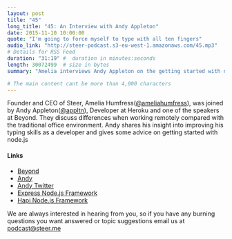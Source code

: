 ```yaml
---
layout: post
title: "45"
long_title: "45: An Interview with Andy Appleton"
date: 2015-11-10 10:00:00
quote: "I'm going to force myself to type with all ten fingers"
audio_link: "http://steer-podcast.s3-eu-west-1.amazonaws.com/45.mp3"
# Details for RSS Feed
duration: "31:19" #  duration in minutes:seconds
length: 30072499  # size in bytes
summary: "Amelia interviews Andy Appleton on the getting started with node.js, remote working and the importance of typing correctly"

# The main content cant be more than 4,000 characters
---
```

Founder and CEO of Steer, Amelia Humfress([@ameliahumfress](https://twitter.com/ameliahumfress)), was joined by Andy Appleton([@appltn](https://twitter.com/appltn)), Developer at Heroku and one of the speakers at Beyond. They discuss differences when working remotely compared with the traditional office environment. Andy shares his insight into improving his typing skills as a developer and gives some advice on getting started with node.js

#### Links
- [Beyond](http://beyondconf.co)
- [Andy](http://floatleft.com/)
- [Andy Twitter](https://twitter.com/appltn)
- [Express Node.js Framework](http://expressjs.com/)
- [Hapi Node.js Framework](http://hapijs.com/)

We are always interested in hearing from you, so if you have any burning questions you want answered or topic suggestions email us at [podcast@steer.me](mailto:podcast@steer.me)
